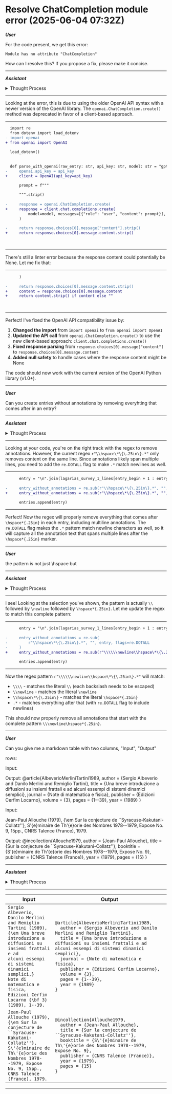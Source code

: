 <!-- Generated by SpecStory -->

# Resolve ChatCompletion module error (2025-06-04 07:32Z)

_**User**_

For the code present, we get this error:
```
Module has no attribute "ChatCompletion"
```
How can I resolve this? If you propose a fix, please make it concise.

---

_**Assistant**_

<think><details><summary>Thought Process</summary>The user is getting an error "Module has no attribute 'ChatCompletion'" in their OpenAI API usage. This is a common issue that occurs when using the newer version of the OpenAI Python library (v1.0+) with the old API syntax.

Looking at the code:
```python
response = openai.ChatCompletion.create(
    model=model, messages=[{"role": "user", "content": prompt}], temperature=0.3
)
```

In the newer OpenAI library (v1.0+), the API has changed. Instead of `openai.ChatCompletion.create()`, you need to use the new client-based approach:

```python
from openai import OpenAI
client = OpenAI(api_key=api_key)
response = client.chat.completions.create(
    model=model, 
    messages=[{"role": "user", "content": prompt}], 
    temperature=0.3
)
```

And also the response structure is slightly different - instead of `response.choices[0].message["content"]`, it should be `response.choices[0].message.content`.

I also notice there's another linter error about the api_key potentially being None, but let me focus on fixing the main OpenAI API issue first.

Let me make the fix concise by updating the function to use the new OpenAI client API.</details></think>

---

Looking at the error, this is due to using the older OpenAI API syntax with a newer version of the OpenAI library. The `openai.ChatCompletion.create()` method was deprecated in favor of a client-based approach.

---

```diff
  import re
  from dotenv import load_dotenv
- import openai
+ from openai import OpenAI
  
  load_dotenv()
  
  
  def parse_with_openai(raw_entry: str, api_key: str, model: str = "gpt-4"):
-     openai.api_key = api_key
+     client = OpenAI(api_key=api_key)
  
      prompt = f"""
```

```diff
      """.strip()
  
-     response = openai.ChatCompletion.create(
+     response = client.chat.completions.create(
          model=model, messages=[{"role": "user", "content": prompt}], temperature=0.3
      )
  
-     return response.choices[0].message["content"].strip()
+     return response.choices[0].message.content.strip()
  
  
```

---

There's still a linter error because the response content could potentially be None. Let me fix that:

---

```diff
      )
  
-     return response.choices[0].message.content.strip()
+     content = response.choices[0].message.content
+     return content.strip() if content else ""
  
  
```

---

Perfect! I've fixed the OpenAI API compatibility issue by:

1. **Changed the import** from `import openai` to `from openai import OpenAI`
2. **Updated the API call** from `openai.ChatCompletion.create()` to use the new client-based approach: `client.chat.completions.create()`
3. **Fixed response parsing** from `response.choices[0].message["content"]` to `response.choices[0].message.content`
4. **Added null safety** to handle cases where the response content might be None

The code should now work with the current version of the OpenAI Python library (v1.0+).

---

_**User**_

Can you create entries without annotations by removing everyhting that comes after  in an entry?

---

_**Assistant**_

<think><details><summary>Thought Process</summary>The user wants to create entries without annotations by removing everything that comes after `\hspace*{.25in}` in an entry. Looking at the current code, I can see they've already started doing this with:

```python
entry_without_annotations = re.sub(r"\\hspace\*\{\.25in\}.*", "", entry)
```

However, this regex might not be capturing everything correctly. The issue is that the `.*` will only match on the same line, but based on the manually added selection, it looks like the annotations might span multiple lines after `\hspace*{.25in}`.

Let me look at what they currently have and see if I can improve it. The current regex `r"\\hspace\*\{\.25in\}.*"` will only remove content on the same line as `\hspace*{.25in}`. If the annotations span multiple lines (which they likely do), we need to use the `re.DOTALL` flag to make `.*` match newlines as well.

Looking at the current code:
```python
entry_without_annotations = re.sub(r"\\hspace\*\{\.25in\}.*", "", entry)
```

This should be changed to:
```python
entry_without_annotations = re.sub(r"\\hspace\*\{\.25in\}.*", "", entry, flags=re.DOTALL)
```

This will remove everything from `\hspace*{.25in}` to the end of the entry, which should remove all the annotations.</details></think>

---

Looking at your code, you're on the right track with the regex to remove annotations. However, the current regex `r"\\hspace\*\{\.25in\}.*"` only removes content on the same line. Since annotations likely span multiple lines, you need to add the `re.DOTALL` flag to make `.*` match newlines as well.

---

```diff
      entry = "\n".join(lagarias_survey_1_lines[entry_begin + 1 : entry_end])
  
-     entry_without_annotations = re.sub(r"\\hspace\*\{\.25in\}.*", "", entry)
+     entry_without_annotations = re.sub(r"\\hspace\*\{\.25in\}.*", "", entry, flags=re.DOTALL)
  
      entries.append(entry)
```

---

Perfect! Now the regex will properly remove everything that comes after `\hspace*{.25in}` in each entry, including multiline annotations. The `re.DOTALL` flag makes the `.*` pattern match newline characters as well, so it will capture all the annotation text that spans multiple lines after the `\hspace*{.25in}` marker.

---

_**User**_

the pattern is not just \hspace but 

---

_**Assistant**_

<think><details><summary>Thought Process</summary>The user is showing me the actual pattern from the file. Looking at the manually added selection, I can see that the pattern is:

```
\\
\newline
\hspace*{.25in}
```

So it's not just `\hspace*{.25in}` but it's preceded by `\\` and `\newline`. Let me update the regex pattern to match this exact sequence.</details></think>

---

I see! Looking at the selection you've shown, the pattern is actually `\\` followed by `\newline` followed by `\hspace*{.25in}`. Let me update the regex to match this complete pattern:

---

```diff
      entry = "\n".join(lagarias_survey_1_lines[entry_begin + 1 : entry_end])
  
-     entry_without_annotations = re.sub(
-         r"\\hspace\*\{\.25in\}.*", "", entry, flags=re.DOTALL
-     )
+     entry_without_annotations = re.sub(r"\\\\\\newline\\hspace\*\{\.25in\}.*", "", entry, flags=re.DOTALL)
  
      entries.append(entry)
```

---

Now the regex pattern `r"\\\\\\newline\\hspace\*\{\.25in\}.*"` will match:
- `\\\\` - matches the literal `\\` (each backslash needs to be escaped)
- `\\newline` - matches the literal `\newline` 
- `\\hspace\*\{\.25in\}` - matches the literal `\hspace*{.25in}`
- `.*` - matches everything after that (with `re.DOTALL` flag to include newlines)

This should now properly remove all annotations that start with the complete pattern `\\\newline\hspace*{.25in}`.

---

_**User**_

Can you give me a markdown table with two columns, "Input", "Output"

rows: 

Input:




Output:
@article{AlbeverioMerliniTartini1989,
  author = {Sergio Albeverio and Danilo Merlini and Remiglio Tartini},
  title = {Una breve introduzione a diffusioni su insiemi frattali e ad alcuni essempi di sistemi dinamici semplici},
  journal = {Note di matematica e fisica},
  publisher = {Edizioni Cerfim Locarno},
  volume = {3},
  pages = {1--39},
  year = {1989}
}

Input:

Jean-Paul Allouche (1979),
{\em Sur la conjecture de ``Syracuse-Kakutani-Collatz''},
S\'{e}minaire de Th\'{e}orie des Nombres 1978--1979, Expose
No. 9, 15pp., CNRS Talence (France), 1979.

Output:
@incollection{Allouche1979,
  author = {Jean-Paul Allouche},
  title = {Sur la conjecture de ``Syracuse-Kakutani-Collatz''},
  booktitle = {S\'{e}minaire de Th\'{e}orie des Nombres 1978--1979, Expose No. 9},
  publisher = {CNRS Talence (France)},
  year = {1979},
  pages = {15}
}




---

_**Assistant**_

<think><details><summary>Thought Process</summary>The user wants me to create a markdown table with two columns "Input" and "Output" showing the transformation from the LaTeX-style bibliography entries to BibTeX format. I need to present the two examples they provided in a clean table format.

Looking at the examples:

1. First example:
Input: Sergio Albeverio, Danilo Merlini and Remiglio Tartini (1989), {\em Una breve introduzione a diffusioni su insiemi frattali e ad alcuni essempi di sistemi dinamici semplici,} Note di matematica e fisica, Edizioni Cerfim Locarno {\bf 3} (1989), 1--39.

Output: The BibTeX entry they provided

2. Second example:
Input: Jean-Paul Allouche (1979), {\em Sur la conjecture de ``Syracuse-Kakutani-Collatz''}, S\'{e}minaire de Th\'{e}orie des Nombres 1978--1979, Expose No. 9, 15pp., CNRS Talence (France), 1979.

Output: The BibTeX entry they provided

I need to format this as a markdown table with proper escaping for the special characters.</details></think>

---

| Input | Output |
|-------|--------|
| `Sergio Albeverio, Danilo Merlini and Remiglio Tartini (1989),`<br>`{\em Una breve introduzione a diffusioni su insiemi frattali e ad`<br>`alcuni essempi di sistemi dinamici semplici,}`<br>`Note di matematica e fisica,`<br>`Edizioni Cerfim Locarno {\bf 3} (1989), 1--39.` | `@article{AlbeverioMerliniTartini1989,`<br>`  author = {Sergio Albeverio and Danilo Merlini and Remiglio Tartini},`<br>`  title = {Una breve introduzione a diffusioni su insiemi frattali e ad alcuni essempi di sistemi dinamici semplici},`<br>`  journal = {Note di matematica e fisica},`<br>`  publisher = {Edizioni Cerfim Locarno},`<br>`  volume = {3},`<br>`  pages = {1--39},`<br>`  year = {1989}`<br>`}` |
| `Jean-Paul Allouche (1979),`<br>`{\em Sur la conjecture de ``Syracuse-Kakutani-Collatz''},`<br>`S\'{e}minaire de Th\'{e}orie des Nombres 1978--1979, Expose`<br>`No. 9, 15pp., CNRS Talence (France), 1979.` | `@incollection{Allouche1979,`<br>`  author = {Jean-Paul Allouche},`<br>`  title = {Sur la conjecture de ``Syracuse-Kakutani-Collatz''},`<br>`  booktitle = {S\'{e}minaire de Th\'{e}orie des Nombres 1978--1979, Expose No. 9},`<br>`  publisher = {CNRS Talence (France)},`<br>`  year = {1979},`<br>`  pages = {15}`<br>`}` |

---

